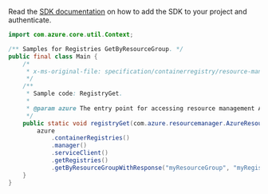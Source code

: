 Read the [SDK documentation](https://github.com/Azure/azure-sdk-for-java/blob/azure-resourcemanager_2.13.0/sdk/resourcemanager/azure-resourcemanager/README.md) on how to add the SDK to your project and authenticate.

```java
import com.azure.core.util.Context;

/** Samples for Registries GetByResourceGroup. */
public final class Main {
    /*
     * x-ms-original-file: specification/containerregistry/resource-manager/Microsoft.ContainerRegistry/stable/2021-09-01/examples/RegistryGet.json
     */
    /**
     * Sample code: RegistryGet.
     *
     * @param azure The entry point for accessing resource management APIs in Azure.
     */
    public static void registryGet(com.azure.resourcemanager.AzureResourceManager azure) {
        azure
            .containerRegistries()
            .manager()
            .serviceClient()
            .getRegistries()
            .getByResourceGroupWithResponse("myResourceGroup", "myRegistry", Context.NONE);
    }
}
```

